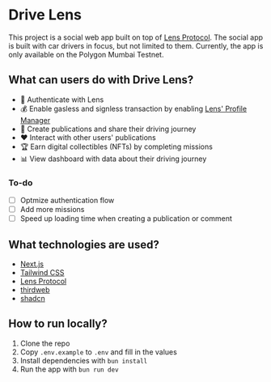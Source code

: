 # Drive Lens

This project is a social web app built on top of [Lens Protocol](https://lens.xyz/). The social app is built with car drivers in focus, but not limited to them. Currently, the app is only available on the Polygon Mumbai Testnet.

## What can users do with Drive Lens?

- 🔐 Authenticate with Lens
- 💰 Enable gasless and signless transaction by enabling [Lens' Profile Manager](https://docs.lens.xyz/docs/lens-profile-manager)
- 📝 Create publications and share their driving journey
- ❤️ Interact with other users' publications
- 🏆 Earn digital collectibles (NFTs) by completing missions
- 📊 View dashboard with data about their driving journey

### To-do
- [ ] Optmize authentication flow
- [ ] Add more missions
- [ ] Speed up loading time when creating a publication or comment

## What technologies are used?

- [Next.js](https://nextjs.org/)
- [Tailwind CSS](https://tailwindcss.com/)
- [Lens Protocol](https://lens.xyz/)
- [thirdweb](https://thirdweb.com/)
- [shadcn](https://ui.shadcn.com/)

## How to run locally?

1. Clone the repo
2. Copy `.env.example` to `.env` and fill in the values
3. Install dependencies with `bun install`
4. Run the app with `bun run dev`